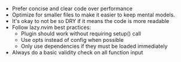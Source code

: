 * Prefer concise and clear code over performance
* Optimize for smaller files to make it easier to keep mental models.
* It's okay to not be so DRY if it means the code is more readable
* Follow lazy.nvim best practices:
  - Plugin should work without requiring setup() call
  - Use opts instead of config when possible
  - Only use dependencies if they must be loaded immediately
* Always do a basic validity check on all function input
